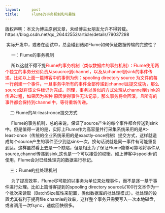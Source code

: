 ```yaml
---
layout:     post
title:      Flume的事务机制和可靠性
---
```

<div id="article_content" class="article_content clearfix csdn-tracking-statistics" data-pid="blog" data-mod="popu_307" data-dsm="post">
								<div class="article-copyright">
					版权声明：本文为博主原创文章，未经博主女朋友允许不得转载。					https://blog.csdn.net/qq_26442553/article/details/79037298				</div>
								            <link rel="stylesheet" href="https://csdnimg.cn/release/phoenix/template/css/ck_htmledit_views-f76675cdea.css">
						<div class="htmledit_views" id="content_views">
                
<p> <span style="font-size:14px;">实际开发中，或者在面试中，总会碰到诸如Flume如何保证数据传输的完整性？</span></p>
<p><span style="font-size:14px;">     一：Flume的事务机制</span></p>
<p><span style="font-size:14px;">     所以这就不得不提<span style="color:#ff0000;">Flume的事务机制（类似数据库的事务机制）：Flume使用两个独立的事务分别负责从soucrce到channel，以及从channel到sink的事件传递。比如以上面一篇博客中的事例为例：spooling directory source 为文件的每一行创建一个事件，一旦事务中所有的事件全部传递到channel且提交成功，那么source就将该文件标记为完成。同理，事务以类似的方式处理从channel到sink的传递过程，如果因为某种
 原因使得事件无法记录，那么事务将会回滚。且所有的事件都会保持到channel中，等待重新传递。</span></span></p>
<p><span style="font-size:14px;">    二:Flume的At-least-once提交方式</span></p>
<p><span style="font-size:14px;">     Flume的事务机制，总的来说，保证了source产生的每个事件都会传送到sink中。但是值得一说的是，实际上Flume作为高容量并行采集系统采用的是At-least-once（传统的企业系统采用的是exactly-once机制）提交方式，这样就造成每个source产生的事件至少到达sink一次，换句话说就是同一事件有可能重复到达。这样虽然看上去是一个缺陷，但是相比为了保证Flume能够可靠地将事件从source,channel传递到sink,这也是一个可以接受的权衡。如上博客中spooldir的使用，Flume会对已经处理完的数据进行标记。</span></p>
<p><span style="font-size:14px;">    三：Flume的批处理机制</span></p>
<p><span style="font-size:14px;">     为了提高效率，Flume尽可能的以事务为单位来处理事件，而不是逐一基于事件进行处理。比如上篇博客提到的spooling directory source以100行文本作为一个批次来读取（BatchSize属性来配置，类似数据库的批处理模式）。批处理的设置尤其有利于提高file channle的效率，这样整个事务只需要写入一次本地磁盘，或者调用一次fsync，速度回快很多。</span></p>
            </div>
                </div>